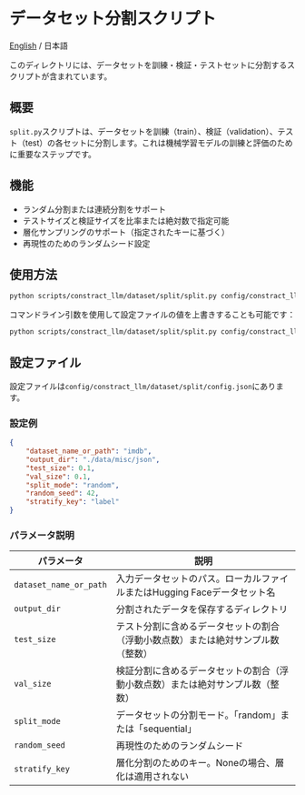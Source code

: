# データセット分割スクリプト

[English](README.md) / 日本語

このディレクトリには、データセットを訓練・検証・テストセットに分割するスクリプトが含まれています。

## 概要

`split.py`スクリプトは、データセットを訓練（train）、検証（validation）、テスト（test）の各セットに分割します。これは機械学習モデルの訓練と評価のために重要なステップです。

## 機能

- ランダム分割または連続分割をサポート
- テストサイズと検証サイズを比率または絶対数で指定可能
- 層化サンプリングのサポート（指定されたキーに基づく）
- 再現性のためのランダムシード設定

## 使用方法

```bash
python scripts/constract_llm/dataset/split/split.py config/constract_llm/dataset/split/config.json
```

コマンドライン引数を使用して設定ファイルの値を上書きすることも可能です：

```bash
python scripts/constract_llm/dataset/split/split.py config/constract_llm/dataset/split/config.json --test_size=0.2 --val_size=0.1
```

## 設定ファイル

設定ファイルは`config/constract_llm/dataset/split/config.json`にあります。

### 設定例

```json
{
    "dataset_name_or_path": "imdb",
    "output_dir": "./data/misc/json",
    "test_size": 0.1,
    "val_size": 0.1,
    "split_mode": "random",
    "random_seed": 42,
    "stratify_key": "label"
}
```

### パラメータ説明

| パラメータ | 説明 |
|------------|------|
| `dataset_name_or_path` | 入力データセットのパス。ローカルファイルまたはHugging Faceデータセット名 |
| `output_dir` | 分割されたデータを保存するディレクトリ |
| `test_size` | テスト分割に含めるデータセットの割合（浮動小数点数）または絶対サンプル数（整数） |
| `val_size` | 検証分割に含めるデータセットの割合（浮動小数点数）または絶対サンプル数（整数） |
| `split_mode` | データセットの分割モード。「random」または「sequential」 |
| `random_seed` | 再現性のためのランダムシード |
| `stratify_key` | 層化分割のためのキー。Noneの場合、層化は適用されない |
